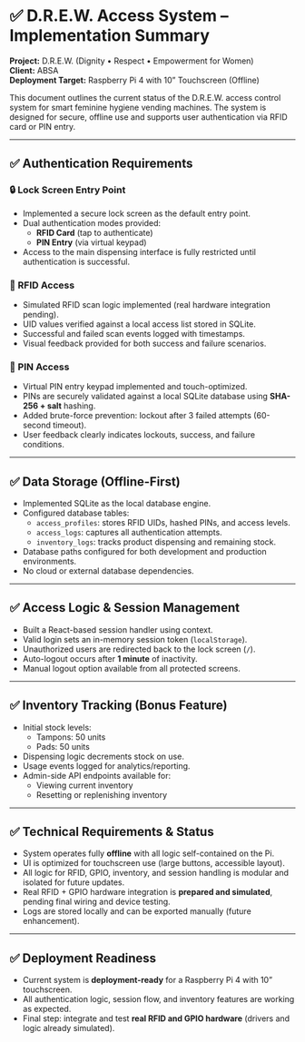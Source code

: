 # ✅ D.R.E.W. Access System – Implementation Summary

**Project:** D.R.E.W. (Dignity • Respect • Empowerment for Women)  
**Client:** ABSA  
**Deployment Target:** Raspberry Pi 4 with 10” Touchscreen (Offline)

This document outlines the current status of the D.R.E.W. access control system for smart feminine hygiene vending machines. The system is designed for secure, offline use and supports user authentication via RFID card or PIN entry.

---

## ✅ Authentication Requirements

### 🔒 Lock Screen Entry Point
- Implemented a secure lock screen as the default entry point.
- Dual authentication modes provided:
  - **RFID Card** (tap to authenticate)
  - **PIN Entry** (via virtual keypad)
- Access to the main dispensing interface is fully restricted until authentication is successful.

### 🪪 RFID Access
- Simulated RFID scan logic implemented (real hardware integration pending).
- UID values verified against a local access list stored in SQLite.
- Successful and failed scan events logged with timestamps.
- Visual feedback provided for both success and failure scenarios.

### 🔢 PIN Access
- Virtual PIN entry keypad implemented and touch-optimized.
- PINs are securely validated against a local SQLite database using **SHA-256 + salt** hashing.
- Added brute-force prevention: lockout after 3 failed attempts (60-second timeout).
- User feedback clearly indicates lockouts, success, and failure conditions.

---

## ✅ Data Storage (Offline-First)

- Implemented SQLite as the local database engine.
- Configured database tables:
  - `access_profiles`: stores RFID UIDs, hashed PINs, and access levels.
  - `access_logs`: captures all authentication attempts.
  - `inventory_logs`: tracks product dispensing and remaining stock.
- Database paths configured for both development and production environments.
- No cloud or external database dependencies.

---

## ✅ Access Logic & Session Management

- Built a React-based session handler using context.
- Valid login sets an in-memory session token (`localStorage`).
- Unauthorized users are redirected back to the lock screen (`/`).
- Auto-logout occurs after **1 minute** of inactivity.
- Manual logout option available from all protected screens.

---

## ✅ Inventory Tracking (Bonus Feature)

- Initial stock levels:
  - Tampons: 50 units
  - Pads: 50 units
- Dispensing logic decrements stock on use.
- Usage events logged for analytics/reporting.
- Admin-side API endpoints available for:
  - Viewing current inventory
  - Resetting or replenishing inventory

---

## ✅ Technical Requirements & Status

- System operates fully **offline** with all logic self-contained on the Pi.
- UI is optimized for touchscreen use (large buttons, accessible layout).
- All logic for RFID, GPIO, inventory, and session handling is modular and isolated for future updates.
- Real RFID + GPIO hardware integration is **prepared and simulated**, pending final wiring and device testing.
- Logs are stored locally and can be exported manually (future enhancement).

---

## ✅ Deployment Readiness

- Current system is **deployment-ready** for a Raspberry Pi 4 with 10” touchscreen.
- All authentication logic, session flow, and inventory features are working as expected.
- Final step: integrate and test **real RFID and GPIO hardware** (drivers and logic already simulated).
